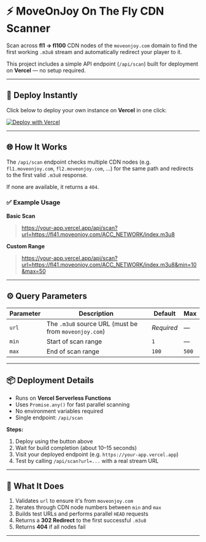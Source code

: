 # ⚡ MoveOnJoy On The Fly CDN Scanner

Scan across **fl1 → fl100** CDN nodes of the `moveonjoy.com` domain to find the first working `.m3u8` stream and automatically redirect your player to it.

This project includes a simple API endpoint (`/api/scan`) built for deployment on **Vercel** — no setup required.

---

## 🚀 Deploy Instantly

Click below to deploy your own instance on **Vercel** in one click:

[![Deploy with Vercel](https://vercel.com/button)](https://vercel.com/new/clone?repository-url=https://github.com/dtankdempsey2/moveonjoy-cdn-scanner&project-name=moveonjoy-cdn-scanner&repository-name=moveonjoy-cdn-scanner)

---

## 🌐 How It Works

The `/api/scan` endpoint checks multiple CDN nodes (e.g. `fl1.moveonjoy.com`, `fl2.moveonjoy.com`, …) for the same path and redirects to the first valid `.m3u8` response.

If none are available, it returns a `404`.

### ✅ Example Usage

**Basic Scan**

> https://your-app.vercel.app/api/scan?url=https://fl41.moveonjoy.com/ACC_NETWORK/index.m3u8

**Custom Range**

> https://your-app.vercel.app/api/scan?url=https://fl41.moveonjoy.com/ACC_NETWORK/index.m3u8&min=10&max=50


---

## ⚙️ Query Parameters

| Parameter | Description | Default | Max |
|------------|--------------|----------|-----|
| `url` | The `.m3u8` source URL (must be from `moveonjoy.com`) | *Required* | — |
| `min` | Start of scan range | `1` | — |
| `max` | End of scan range | `100` | `500` |

---

## 📦 Deployment Details

- Runs on **Vercel Serverless Functions**
- Uses `Promise.any()` for fast parallel scanning
- No environment variables required
- Single endpoint: `/api/scan`

**Steps:**
1. Deploy using the button above  
2. Wait for build completion (about 10–15 seconds)  
3. Visit your deployed endpoint (e.g. `https://your-app.vercel.app`)  
4. Test by calling `/api/scan?url=...` with a real stream URL

---

## 🧠 What It Does

1. Validates `url` to ensure it's from `moveonjoy.com`
2. Iterates through CDN node numbers between `min` and `max`
3. Builds test URLs and performs parallel `HEAD` requests
4. Returns a **302 Redirect** to the first successful `.m3u8`
5. Returns **404** if all nodes fail

---
